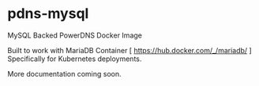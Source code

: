 # pdns-mysql
MySQL Backed PowerDNS Docker Image

Built to work with MariaDB Container [ https://hub.docker.com/_/mariadb/ ]
Specifically for Kubernetes deployments.


More documentation coming soon.
